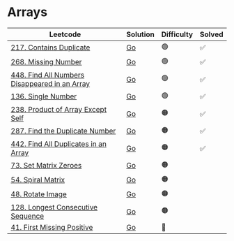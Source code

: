 # Arrays

| Leetcode  | Solution | Difficulty | Solved |
| --- | --- | --- | --- |
| [217. Contains Duplicate](https://leetcode.com/problems/contains-duplicate/) | [Go](<../Arrays/Solutions/217. Contains Duplicate.md>) | 🟢 | ✅ |
| [268. Missing Number](https://leetcode.com/problems/missing-number/) | [Go](<../Arrays/Solutions/268. Missing Number.md>) | 🟢 | ✅ |
| [448. Find All Numbers Disappeared in an Array](https://leetcode.com/problems/find-all-numbers-disappeared-in-an-array/) | [Go](<../Arrays/Solutions/448. Find All Numbers Disappeared in an Array.md>) | 🟢 | ✅  |
| [136. Single Number](https://leetcode.com/problems/single-number/) | [Go](<../Arrays/Solutions/136. Single Number.md>) | 🟢 | ✅ |
| [238. Product of Array Except Self](https://leetcode.com/problems/product-of-array-except-self/) | [Go](<../Arrays/Solutions/238. Product of Array Except Self.md>) | 🟠 | ✅ |
| [287. Find the Duplicate Number](https://leetcode.com/problems/find-the-duplicate-number/) | [Go](<../Arrays/Solutions/287. Find the Duplicate Number.md>) | 🟠 | ✅  |
| [442. Find All Duplicates in an Array](https://leetcode.com/problems/find-all-duplicates-in-an-array/) | [Go](<../Arrays/Solutions/442. Find All Duplicates in an Array.md>) | 🟠 | ✅   |
| [73. Set Matrix Zeroes](https://leetcode.com/problems/set-matrix-zeroes/) | [Go](<../Arrays/Solutions/73. Set Matrix Zeroes.md>) | 🟠 |   |
| [54. Spiral Matrix](https://leetcode.com/problems/spiral-matrix/) | [Go](<../Arrays/Solutions/54. Spiral Matrix.md>) | 🟠 |   |
| [48. Rotate Image](https://leetcode.com/problems/rotate-image/) | [Go](<../Arrays/Solutions/48. Rotate Image.md>) | 🟠 | |
| [128. Longest Consecutive Sequence](https://leetcode.com/problems/longest-consecutive-sequence/) | [Go](<../Arrays/Solutions/128. Longest Consecutive Sequence.md>) | 🟠 |  |
| [41. First Missing Positive](https://leetcode.com/problems/first-missing-positive/) | [Go](<../Arrays/Solutions/41. First Missing Positive.md>) | 🔴 | |